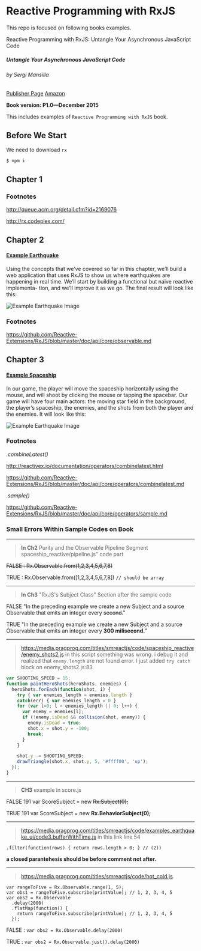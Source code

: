 # Reactive Programming with RxJS
This repo is focused on following books examples.

Reactive Programming with RxJS: Untangle Your Asynchronous JavaScript Code
##### Untangle Your Asynchronous JavaScript Code
###### by Sergi Mansilla
[Publisher Page](https://pragprog.com/book/smreactjs/reactive-programming-with-rxjs)
[Amazon](http://www.amazon.com/Reactive-Programming-RxJS-Asynchronous-JavaScript/dp/1680501291)

**Book version: P1.0—December 2015**

This includes examples of `Reactive Programming with RxJS` book. 

## Before We Start

We need to download `rx`

`$ npm i`

## Chapter 1 

### Footnotes

http://queue.acm.org/detail.cfm?id=2169076

http://rx.codeplex.com/

## Chapter 2

#### [Example Earthquake](https://github.com/behicsakar/reactive-programming-with-rxjs/tree/master/examples/earthquake/)

Using the concepts that we’ve covered so far in this chapter, we’ll build a web application that uses RxJS to show us where earthquakes are happening in real time. We’ll start by building a functional but naive reactive implementa- tion, and we’ll improve it as we go. The final result will look like this:

![Example Earthquake Image](https://github.com/behicsakar/reactive-programming-with-rxjs/raw/master/examples/earthquake/earthquake.png 'Earthquake')

### Footnotes

https://github.com/Reactive-Extensions/RxJS/blob/master/doc/api/core/observable.md

## Chapter 3

#### [Example Spaceship](https://github.com/behicsakar/reactive-programming-with-rxjs/tree/master/examples/spaceship/)

In our game, the player will move the spaceship horizontally using the mouse, and will shoot by clicking the mouse or tapping the spacebar. Our game will have four main actors: the moving star field in the background, the player’s spaceship, the enemies, and the shots from both the player and the enemies.
It will look like this:

![Example Earthquake Image](https://github.com/behicsakar/reactive-programming-with-rxjs/raw/master/examples/spaceship/spaceship.png 'Spaceship')

### Footnotes

*.combineLatest()*

http://reactivex.io/documentation/operators/combinelatest.html

https://github.com/Reactive-Extensions/RxJS/blob/master/doc/api/core/operators/combinelatest.md

*.sample()*

https://github.com/Reactive-Extensions/RxJS/blob/master/doc/api/core/operators/sample.md

### Small Errors Within Sample Codes on Book

---

> **In Ch2**
> Purity and the Observable Pipeline Segment
> spaceship_reactive/pipeline.js" code part

~~FALSE : Rx.Observable.from(1,2,3,4,5,6,7,8)~~

TRUE : Rx.Observable.from([1,2,3,4,5,6,7,8])   `// should be array`

---

> **In Ch3**
> "RxJS's Subject Class" Section
> after the sample code

FALSE "In the preceding example we create a new Subject and a source Observable that emits an integer every ~~second.~~"

TRUE  "In the preceding example we create a new Subject and a source Observable that emits an integer every **300 milisecond.**"

---

> https://media.pragprog.com/titles/smreactjs/code/spaceship_reactive/enemy_shots2.js
> in this script something was wrong.
> i debug it and realized that `enemy.length` are not found error.
> I just added `try catch` block on enemy_shots2.js:83

```javascript
var SHOOTING_SPEED = 15;
function paintHeroShots(heroShots, enemies) {
  heroShots.forEach(function(shot, i) {
    try { var enemies_length = enemies.length }
    catch(err) { var enemies_length = 0 }
    for (var l=0; l < enemies_length || 0; l++) {
      var enemy = enemies[l];
      if (!enemy.isDead && collision(shot, enemy)) {
        enemy.isDead = true;
        shot.x = shot.y = -100;
        break;
      }
    }

    shot.y -= SHOOTING_SPEED;
    drawTriangle(shot.x, shot.y, 5, '#ffff00', 'up');
  });
}
```

---


> **CH3** example
>in score.js

FALSE 191 var ScoreSubject = new ~~Rx.Subject(0);~~

TRUE 191 var ScoreSubject = new **Rx.BehaviorSubject(0);**

---

> https://media.pragprog.com/titles/smreactjs/code/examples_earthquake_ui/code3.bufferWithTime.js
> in this link line 54

`.filter(function(rows) { return rows.length > 0; } // (2))`

**a closed parantehesis should be before comment not after.**

---

> https://media.pragprog.com/titles/smreactjs/code/hot_cold.js

```
var rangeToFive = Rx.Observable.range(1, 5);
var obs1 = rangeToFive.subscribe(printValue); // 1, 2, 3, 4, 5
var obs2 = Rx.Observable
  .delay(2000)
  .flatMap(function() {
    return rangeToFive.subscribe(printValue); // 1, 2, 3, 4, 5
  });
```

FALSE : `var obs2 = Rx.Observable.delay(2000)`

TRUE : `var obs2 = Rx.Observable.just().delay(2000)`
